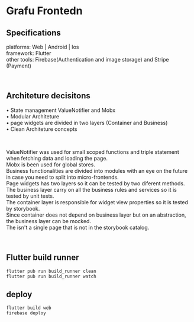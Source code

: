# Grafu Frontedn

## Specifications 
platforms: Web | Android | Ios <br>
framework: Flutter <br>
other tools: Firebase(Authentication and image storage) and Stripe (Payment) <br>

<br>
 
## Architeture decisitons
• State management ValueNotifier and Mobx <br>
• Modular Architeture <br>
• page widgets are divided in two layers (Container and Business) <br>
• Clean Architeture concepts <br>

<br>

ValueNotifier was used for small scoped functions and triple statement when fetching data and loading the page. <br>
Mobx is been used for global stores. <br>
Business functionalities are divided into modules with an eye on the future in case you need to split into micro-frontends. <br>
Page widgets has two layers so it can be tested by two diferent methods.<br>
The business layer carry on all the business rules and services so it is tested by unit tests. <br>
The container layer is responsible for widget view properties so it is tested by storybook. <br>
Since container does not depend on business layer but on an abstraction, the business layer can be mocked. <br>
The isn't a single page that is not in the storybook catalog. <br>

<br>

## Flutter build runner

```
flutter pub run build_runner clean
flutter pub run build_runner watch
```

## deploy

```
flutter build web
firebase deploy
```
